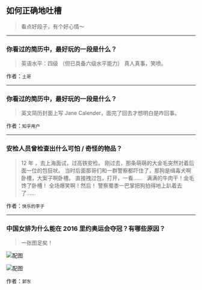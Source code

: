 ## 如何正确地吐槽

> 看点好段子，有个好心情～


 
---

### 你看过的简历中，最好玩的一段是什么？

> 英语水平：四级 （但已具备六级水平能力）
> 真人真事，笑喷。


作者：`土哥`

---

### 你看过的简历中，最好玩的一段是什么？

> 英文简历封面上写 Jane Calender，面完了回去才想明白是咋回事。


作者：`知乎用户`

---

### 安检人员曾检查出什么可怕 / 奇怪的物品？

> 12 年 ，去上海面试，过高铁安检。
> 刚过去，那条萌萌的大金毛突然对着后面一位的包狂吠。
> 当时后面那哥们和一群警察都吓住了，那狗是缉毒犬啊卧槽，大案子啊卧槽。
> 直接拽过包，打开，一看……
>  
> 满满的牛肉干！金毛馋了卧槽！
> 全场爆笑啊！然后！
> 警察蜀黍一巴掌把狗拍得地上趴着去了……


作者：`快乐的李子`

---

### 中国女排为什么能在 2016 里约奥运会夺冠？有哪些原因？

> 一张图足矣！



![配图](http://pic1.zhimg.com/70/09071066668026aaf5f5fb847d76e7e4_b.jpg)



![配图](http://pic1.zhimg.com/70/4f7902afac065be20c315001221eec90_b.jpg)


作者：`郭东`
